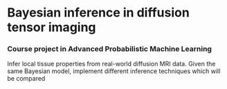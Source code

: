 # Bayesian inference in diffusion tensor imaging
### Course project in Advanced Probabilistic Machine Learning

Infer local tissue properties from real-world diffusion MRI data. Given the same Bayesian model, implement different inference techniques which will be compared
